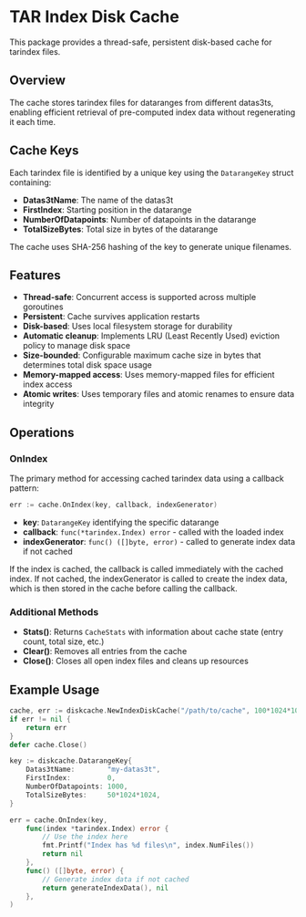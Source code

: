 # TAR Index Disk Cache

This package provides a thread-safe, persistent disk-based cache for tarindex files.

## Overview

The cache stores tarindex files for dataranges from different datas3ts, enabling efficient retrieval of pre-computed index data without regenerating it each time.

## Cache Keys

Each tarindex file is identified by a unique key using the `DatarangeKey` struct containing:
- **Datas3tName**: The name of the datas3t  
- **FirstIndex**: Starting position in the datarange
- **NumberOfDatapoints**: Number of datapoints in the datarange
- **TotalSizeBytes**: Total size in bytes of the datarange

The cache uses SHA-256 hashing of the key to generate unique filenames.

## Features

- **Thread-safe**: Concurrent access is supported across multiple goroutines
- **Persistent**: Cache survives application restarts  
- **Disk-based**: Uses local filesystem storage for durability
- **Automatic cleanup**: Implements LRU (Least Recently Used) eviction policy to manage disk space
- **Size-bounded**: Configurable maximum cache size in bytes that determines total disk space usage
- **Memory-mapped access**: Uses memory-mapped files for efficient index access
- **Atomic writes**: Uses temporary files and atomic renames to ensure data integrity

## Operations

### OnIndex
The primary method for accessing cached tarindex data using a callback pattern:

```go
err := cache.OnIndex(key, callback, indexGenerator)
```

- **key**: `DatarangeKey` identifying the specific datarange
- **callback**: `func(*tarindex.Index) error` - called with the loaded index
- **indexGenerator**: `func() ([]byte, error)` - called to generate index data if not cached

If the index is cached, the callback is called immediately with the cached index. If not cached, the indexGenerator is called to create the index data, which is then stored in the cache before calling the callback.

### Additional Methods

- **Stats()**: Returns `CacheStats` with information about cache state (entry count, total size, etc.)
- **Clear()**: Removes all entries from the cache
- **Close()**: Closes all open index files and cleans up resources

## Example Usage

```go
cache, err := diskcache.NewIndexDiskCache("/path/to/cache", 100*1024*1024) // 100MB limit
if err != nil {
    return err
}
defer cache.Close()

key := diskcache.DatarangeKey{
    Datas3tName:        "my-datas3t",
    FirstIndex:         0,
    NumberOfDatapoints: 1000,
    TotalSizeBytes:     50*1024*1024,
}

err = cache.OnIndex(key, 
    func(index *tarindex.Index) error {
        // Use the index here
        fmt.Printf("Index has %d files\n", index.NumFiles())
        return nil
    },
    func() ([]byte, error) {
        // Generate index data if not cached
        return generateIndexData(), nil
    },
)
```
